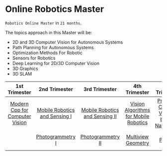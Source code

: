 # Online Robotics Master

`Robotics Online Master` in `21 months`.

The topics approach in this Master will be:
- 2D and 3D Computer Vision for Autonomous Systems
- Path Planning for Autonomous Systems
- Optimization Methods For Robotic
- Sensors for Robotics
- Deep Learning for 2D/3D Computer Vision
- 3D Graphics
- 3D SLAM


|1st Trimester |2nd Trimester|3rd Trimester|4th Trimester| 5th Trimester| 6th Trimester| 7th Semester|
| :---:   | :---: | :---: |:---: |:---: |:---:|:---:|
| [Modern Cpp for Computer Vision](https://www.ipb.uni-bonn.de/teaching/cpp-2020/) | [Mobile Robotics and Sensing I](https://www.ipb.uni-bonn.de/msr1-2020/)   | [Mobile Robotics and Sensing II](https://www.ipb.uni-bonn.de/msr2-2020/)   | [Vision Algorithms for Mobile Robotics](https://rpg.ifi.uzh.ch/teaching.html)| [Practical Course: Vision-based Navigation](https://cvg.cit.tum.de/teaching/ws2020/visnav_ws2020#lectures)|[3D Scanning and Motion Capture](https://www.cs.cit.tum.de/cg/teaching/winter-term-2122/3d-scanning-motion-capture/) | [Visual Navigation for Autonomous Vehicles](https://vnav.mit.edu/)|
| |[Photogrammetry I](https://www.ipb.uni-bonn.de/photo12-2021/) | [Photogrammetry II](https://www.ipb.uni-bonn.de/photo12-2021/)| [Multiview Geometry](https://cvg.cit.tum.de/teaching/ss2019/mvg2019)| [Project](https://cvg.cit.tum.de/teaching/ws2021/visnav_ws2021)| [Deep Learning Specialization](https://www.coursera.org/specializations/deep-learning) | [Deep Learning Specialization](https://www.coursera.org/specializations/deep-learning) |


